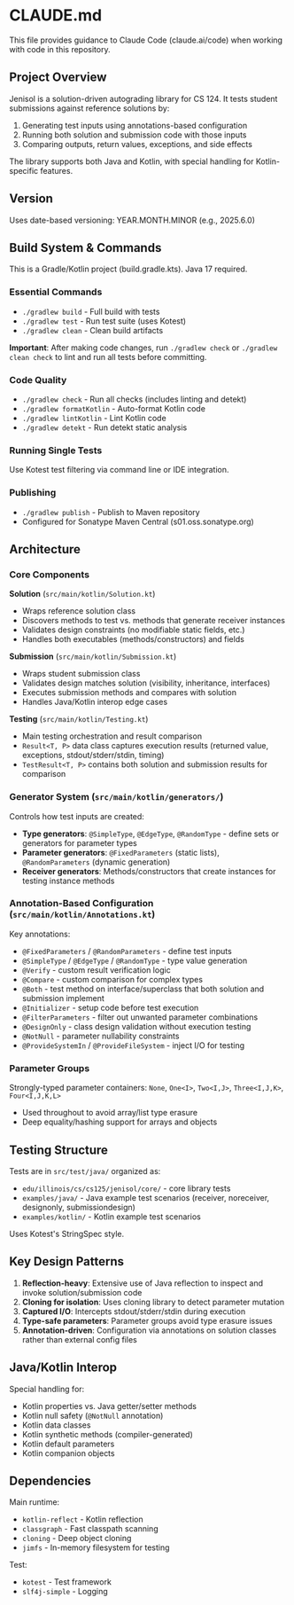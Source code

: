 # CLAUDE.md

This file provides guidance to Claude Code (claude.ai/code) when working with code in this repository.

## Project Overview

Jenisol is a solution-driven autograding library for CS 124. It tests student submissions against reference solutions by:
1. Generating test inputs using annotations-based configuration
2. Running both solution and submission code with those inputs
3. Comparing outputs, return values, exceptions, and side effects

The library supports both Java and Kotlin, with special handling for Kotlin-specific features.

## Version

Uses date-based versioning: YEAR.MONTH.MINOR (e.g., 2025.6.0)

## Build System & Commands

This is a Gradle/Kotlin project (build.gradle.kts). Java 17 required.

### Essential Commands
- `./gradlew build` - Full build with tests
- `./gradlew test` - Run test suite (uses Kotest)
- `./gradlew clean` - Clean build artifacts

**Important**: After making code changes, run `./gradlew check` or `./gradlew clean check` to lint and run all tests before committing.

### Code Quality
- `./gradlew check` - Run all checks (includes linting and detekt)
- `./gradlew formatKotlin` - Auto-format Kotlin code
- `./gradlew lintKotlin` - Lint Kotlin code
- `./gradlew detekt` - Run detekt static analysis

### Running Single Tests
Use Kotest test filtering via command line or IDE integration.

### Publishing
- `./gradlew publish` - Publish to Maven repository
- Configured for Sonatype Maven Central (s01.oss.sonatype.org)

## Architecture

### Core Components

**Solution** (`src/main/kotlin/Solution.kt`)
- Wraps reference solution class
- Discovers methods to test vs. methods that generate receiver instances
- Validates design constraints (no modifiable static fields, etc.)
- Handles both executables (methods/constructors) and fields

**Submission** (`src/main/kotlin/Submission.kt`)
- Wraps student submission class
- Validates design matches solution (visibility, inheritance, interfaces)
- Executes submission methods and compares with solution
- Handles Java/Kotlin interop edge cases

**Testing** (`src/main/kotlin/Testing.kt`)
- Main testing orchestration and result comparison
- `Result<T, P>` data class captures execution results (returned value, exceptions, stdout/stderr/stdin, timing)
- `TestResult<T, P>` contains both solution and submission results for comparison

### Generator System (`src/main/kotlin/generators/`)

Controls how test inputs are created:
- **Type generators**: `@SimpleType`, `@EdgeType`, `@RandomType` - define sets or generators for parameter types
- **Parameter generators**: `@FixedParameters` (static lists), `@RandomParameters` (dynamic generation)
- **Receiver generators**: Methods/constructors that create instances for testing instance methods

### Annotation-Based Configuration (`src/main/kotlin/Annotations.kt`)

Key annotations:
- `@FixedParameters` / `@RandomParameters` - define test inputs
- `@SimpleType` / `@EdgeType` / `@RandomType` - type value generation
- `@Verify` - custom result verification logic
- `@Compare` - custom comparison for complex types
- `@Both` - test method on interface/superclass that both solution and submission implement
- `@Initializer` - setup code before test execution
- `@FilterParameters` - filter out unwanted parameter combinations
- `@DesignOnly` - class design validation without execution testing
- `@NotNull` - parameter nullability constraints
- `@ProvideSystemIn` / `@ProvideFileSystem` - inject I/O for testing

### Parameter Groups

Strongly-typed parameter containers: `None`, `One<I>`, `Two<I,J>`, `Three<I,J,K>`, `Four<I,J,K,L>`
- Used throughout to avoid array/list type erasure
- Deep equality/hashing support for arrays and objects

## Testing Structure

Tests are in `src/test/java/` organized as:
- `edu/illinois/cs/cs125/jenisol/core/` - core library tests
- `examples/java/` - Java example test scenarios (receiver, noreceiver, designonly, submissiondesign)
- `examples/kotlin/` - Kotlin example test scenarios

Uses Kotest's StringSpec style.

## Key Design Patterns

1. **Reflection-heavy**: Extensive use of Java reflection to inspect and invoke solution/submission code
2. **Cloning for isolation**: Uses cloning library to detect parameter mutation
3. **Captured I/O**: Intercepts stdout/stderr/stdin during execution
4. **Type-safe parameters**: Parameter groups avoid type erasure issues
5. **Annotation-driven**: Configuration via annotations on solution classes rather than external config files

## Java/Kotlin Interop

Special handling for:
- Kotlin properties vs. Java getter/setter methods
- Kotlin null safety (`@NotNull` annotation)
- Kotlin data classes
- Kotlin synthetic methods (compiler-generated)
- Kotlin default parameters
- Kotlin companion objects

## Dependencies

Main runtime:
- `kotlin-reflect` - Kotlin reflection
- `classgraph` - Fast classpath scanning
- `cloning` - Deep object cloning
- `jimfs` - In-memory filesystem for testing

Test:
- `kotest` - Test framework
- `slf4j-simple` - Logging
